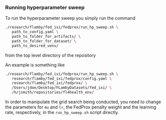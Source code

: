 ### Running hyperparameter sweep

To run the hyperparameter sweep you simply run the command

```bash
./research/flamby/fed_ixi/fedprox/run_hp_sweep.sh \
   path_to_config.yaml \
   path_to_folder_for_artifacts/ \
   path_to_folder_for_dataset/ \
   path_to_desired_venv/
```

from the top level directory of the repository

An example is something like
``` bash
./research/flamby/fed_ixi/fedprox/run_hp_sweep.sh \
   research/flamby/fed_ixi/fedprox/config.yaml \
   research/flamby/fed_ixi/fedprox/ \
   /Users/jdoe/Desktop/FLambyDatasets/fed_ixi/ \
   /h/jsmith/repositories/fl4health_env/
```

In order to manipulate the grid search being conducted, you need to change the parameters for `mu` and `lr`, the FedProx penalty weight and the learning rate, respectively, in the `run_hp_sweep.sh` script directly.
